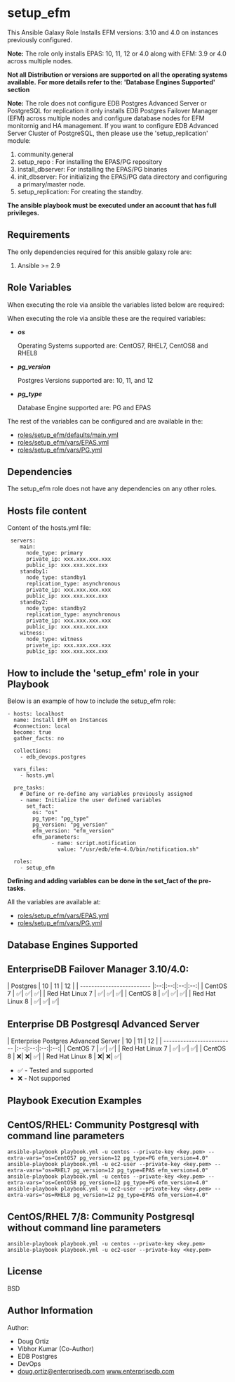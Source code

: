 setup_efm
=========

This Ansible Galaxy Role Installs EFM versions: 3.10 and 4.0 on instances previously configured.

**Note:**
The role only installs EPAS: 10, 11, 12 or 4.0 along with EFM: 3.9 or 4.0 across multiple nodes.

**Not all Distribution or versions are supported on all the operating systems available.**
**For more details refer to the: 'Database Engines Supported' section**

**Note:**
The role does not configure EDB Postgres Advanced Server or PostgreSQL for replication it only installs EDB Postgres Failover Manager (EFM) across multiple nodes and configure database nodes for EFM monitornig and HA management.
If you want to configure EDB Advanced Server Cluster of PostgreSQL, then please use the 'setup_replication' module:
1. community.general 
2. setup_repo : For installing the EPAS/PG repository
3. install_dbserver: For installing the EPAS/PG binaries
4. init_dbserver: For initializing the EPAS/PG data directory and configuring a primary/master node.
5. setup_replication: For creating the standby.

**The ansible playbook must be executed under an account that has full privileges.**

Requirements
------------

The only dependencies required for this ansible galaxy role are:

1. Ansible >= 2.9

Role Variables
--------------

When executing the role via ansible the variables listed below are required:

When executing the role via ansible these are the required variables:

* <strong> <em> os </em> </strong>

  Operating Systems supported are: CentOS7, RHEL7, CentOS8 and RHEL8

* <strong> <em> pg_version </em> </strong>

  Postgres Versions supported are: 10, 11, and 12

* <strong> <em> pg_type </em> </strong>

  Database Engine supported are: PG and EPAS


The rest of the variables can be configured and are available in the:
* [roles/setup_efm/defaults/main.yml](./defaults/main.yml) 
* [roles/setup_efm/vars/EPAS.yml](./vars/EPAS.yml) 
* [roles/setup_efm/vars/PG.yml](./vars/PG.yml) 

Dependencies
------------

The setup_efm role does not have any dependencies on any other roles.

Hosts file content
----------------

Content of the hosts.yml file:    

     servers:
        main:
          node_type: primary
          private_ip: xxx.xxx.xxx.xxx
          public_ip: xxx.xxx.xxx.xxx
        standby1:
          node_type: standby1
          replication_type: asynchronous
          private_ip: xxx.xxx.xxx.xxx
          public_ip: xxx.xxx.xxx.xxx
        standby2:
          node_type: standby2
          replication_type: asynchronous
          private_ip: xxx.xxx.xxx.xxx
          public_ip: xxx.xxx.xxx.xxx
        witness:
          node_type: witness
          private_ip: xxx.xxx.xxx.xxx
          public_ip: xxx.xxx.xxx.xxx



How to include the 'setup_efm' role in your Playbook
----------------

Below is an example of how to include the setup_efm role:



    - hosts: localhost
      name: Install EFM on Instances
      #connection: local
      become: true
      gather_facts: no

      collections:
        - edb_devops.postgres
    
      vars_files:
        - hosts.yml
  
      pre_tasks:
        # Define or re-define any variables previously assigned
        - name: Initialize the user defined variables
          set_fact:
            os: "os"
            pg_type: "pg_type"
            pg_version: "pg_version"
            efm_version: "efm_version"
            efm_parameters:
                  - name: script.notification
                    value: "/usr/edb/efm-4.0/bin/notification.sh"
                  
      roles:
        - setup_efm


**Defining and adding variables can be done in the set_fact of the pre-tasks.**

All the variables are available at:
- [roles/setup_efm/vars/EPAS.yml](./vars/EPAS.yml) 
- [roles/setup_efm/vars/PG.yml](./vars/PG.yml) 


Database Engines Supported
----------------

EnterpriseDB Failover Manager 3.10/4.0:
----------------

| Postgres | 10 | 11 | 12 |
| ------------------------- |:--:|:--:|:--:|:--:|
| CentOS 7 | :white_check_mark:| :white_check_mark:| :white_check_mark:|
| Red Hat Linux 7 | :white_check_mark:| :white_check_mark:| :white_check_mark:|
| CentOS 8 | :white_check_mark:| :white_check_mark:| :white_check_mark:|
| Red Hat Linux 8 | :white_check_mark:| :white_check_mark:| :white_check_mark:|

Enterprise DB Postgresql Advanced Server
----------------

| Enterprise Postgres Advanced Server | 10 | 11 | 12 |
| ------------------------- |:--:|:--:|:--:|:--:|
| CentOS 7 | :white_check_mark:| :white_check_mark:|
| Red Hat Linux 7 | :white_check_mark:| :white_check_mark:| :white_check_mark:|
| CentOS 8 | :x:| :x:| :white_check_mark:|
| Red Hat Linux 8 | :x:| :x:| :white_check_mark:|

- :white_check_mark: - Tested and supported
- :x: - Not supported




Playbook Execution Examples
----------------

CentOS/RHEL: Community Postgresql with command line parameters
----------------


    ansible-playbook playbook.yml -u centos --private-key <key.pem> --extra-vars="os=CentOS7 pg_version=12 pg_type=PG efm_version=4.0"
    ansible-playbook playbook.yml -u ec2-user --private-key <key.pem> --extra-vars="os=RHEL7 pg_version=12 pg_type=EPAS efm_version=4.0"
    ansible-playbook playbook.yml -u centos --private-key <key.pem> --extra-vars="os=CentOS8 pg_version=12 pg_type=PG efm_version=4.0"
    ansible-playbook playbook.yml -u ec2-user --private-key <key.pem> --extra-vars="os=RHEL8 pg_version=12 pg_type=EPAS efm_version=4.0"


CentOS/RHEL 7/8: Community Postgresql without command line parameters
----------------

    ansible-playbook playbook.yml -u centos --private-key <key.pem>
    ansible-playbook playbook.yml -u ec2-user --private-key <key.pem>




License
-------

BSD

Author Information
------------------
Author: 
* Doug Ortiz
* Vibhor Kumar (Co-Author)
* EDB Postgres 
* DevOps 
* doug.ortiz@enterprisedb.com www.enterprisedb.com

